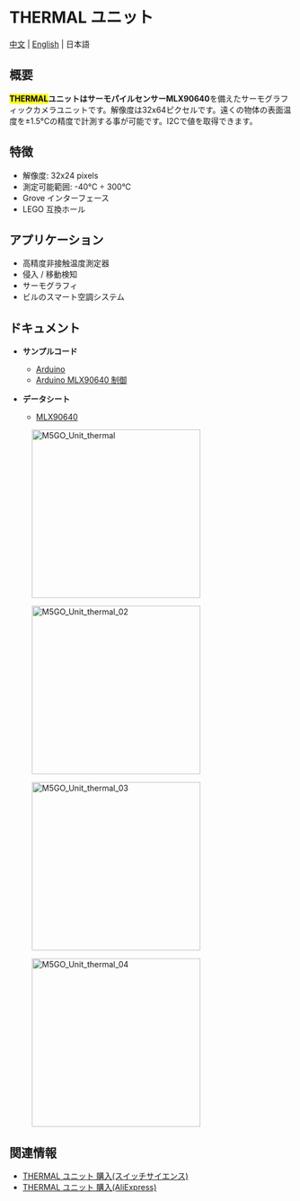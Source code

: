 # THERMAL ユニット

[中文](zh_CN/product_documents/units/unit_thermal) | [English](en/product_documents/units/unit_thermal) | 日本語

## 概要

**<mark>THERMAL</mark>**ユニットはサーモパイルセンサー**MLX90640**を備えたサーモグラフィックカメラユニットです。解像度は32x64ピクセルです。遠くの物体の表面温度を±1.5°Cの精度で計測する事が可能です。I2Cで値を取得できます。

## 特徴

- 解像度: 32x24 pixels
- 測定可能範囲: -40°C ÷ 300°C
- Grove インターフェース
- LEGO 互換ホール

## アプリケーション

- 高精度非接触温度測定器
- 侵入 / 移動検知
- サーモグラフィ
- ビルのスマート空調システム

## ドキュメント

- **サンプルコード**
  - [Arduino](https://github.com/m5stack/M5Stack/tree/master/examples/Modules/MLX90640)
  - [Arduino MLX90640 制御](https://github.com/melexis/mlx90640-library)

- **データシート**
  - [MLX90640](https://www.melexis.com/-/media/files/documents/datasheets/mlx90640-datasheet-melexis.pdf)

<figure>
    <img src="assets/img/product_pics/units/M5GO_Unit_thermal.png" alt="M5GO_Unit_thermal" height="300px" width="300px">
</figure>
<figure>
    <img src="assets/img/product_pics/units/M5GO_Unit_thermal_02.jpg" alt="M5GO_Unit_thermal_02" height="300px" width="300px">
</figure>
<figure>
    <img src="assets/img/product_pics/units/M5GO_Unit_thermal_03.jpg" alt="M5GO_Unit_thermal_03" height="300px" width="300px">
</figure>
<figure>
    <img src="assets/img/product_pics/units/M5GO_Unit_thermal_04.jpg" alt="M5GO_Unit_thermal_04" height="300px" width="300px">
</figure>

## 関連情報

- [THERMAL ユニット 購入(スイッチサイエンス)](https://www.switch-science.com/catalog/4056/)
- [THERMAL ユニット 購入(AliExpress)](https://www.aliexpress.com/store/product/M5Stack-MLX90640-I2C-M5GO-ESP32/3226069_32918177644.html)